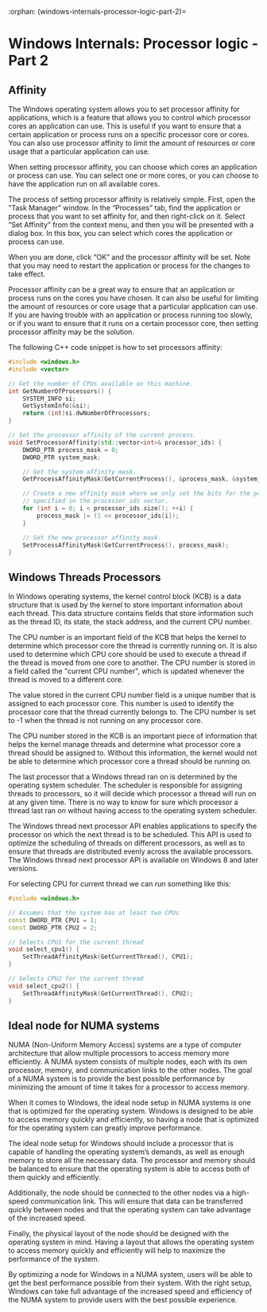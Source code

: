 :orphan:
(windows-internals-processor-logic-part-2)=

# Windows Internals: Processor logic - Part 2

## Affinity

The Windows operating system allows you to set processor affinity for applications, which is a feature that allows you to control which processor cores an application can use. This is useful if you want to ensure that a certain application or process runs on a specific processor core or cores. You can also use processor affinity to limit the amount of resources or core usage that a particular application can use.

When setting processor affinity, you can choose which cores an application or process can use. You can select one or more cores, or you can choose to have the application run on all available cores.

The process of setting processor affinity is relatively simple. First, open the “Task Manager” window. In the “Processes” tab, find the application or process that you want to set affinity for, and then right-click on it. Select “Set Affinity” from the context menu, and then you will be presented with a dialog box. In this box, you can select which cores the application or process can use.

When you are done, click “OK” and the processor affinity will be set. Note that you may need to restart the application or process for the changes to take effect.

Processor affinity can be a great way to ensure that an application or process runs on the cores you have chosen. It can also be useful for limiting the amount of resources or core usage that a particular application can use. If you are having trouble with an application or process running too slowly, or if you want to ensure that it runs on a certain processor core, then setting processor affinity may be the solution.

The following C++ code snippet is how to set processors affinity:

```cpp
#include <windows.h>
#include <vector>

// Get the number of CPUs available on this machine.
int GetNumberOfProcessors() {
    SYSTEM_INFO si;
    GetSystemInfo(&si);
    return (int)si.dwNumberOfProcessors;
}

// Set the processor affinity of the current process. 
void SetProcessorAffinity(std::vector<int>& processor_ids) {
    DWORD_PTR process_mask = 0;
    DWORD_PTR system_mask;

    // Get the system affinity mask.
    GetProcessAffinityMask(GetCurrentProcess(), &process_mask, &system_mask);

    // Create a new affinity mask where we only set the bits for the processors
    // specified in the processor_ids vector.
    for (int i = 0; i < processor_ids.size(); ++i) {
        process_mask |= (1 << processor_ids[i]);
    }

    // Set the new processor affinity mask.
    SetProcessAffinityMask(GetCurrentProcess(), process_mask);
}
```

## Windows Threads Processors

In Windows operating systems, the kernel control block (KCB) is a data structure that is used by the kernel to store important information about each thread. This data structure contains fields that store information such as the thread ID, its state, the stack address, and the current CPU number.

The CPU number is an important field of the KCB that helps the kernel to determine which processor core the thread is currently running on. It is also used to determine which CPU core should be used to execute a thread if the thread is moved from one core to another. The CPU number is stored in a field called the "current CPU number", which is updated whenever the thread is moved to a different core.

The value stored in the current CPU number field is a unique number that is assigned to each processor core. This number is used to identify the processor core that the thread currently belongs to. The CPU number is set to -1 when the thread is not running on any processor core.

The CPU number stored in the KCB is an important piece of information that helps the kernel manage threads and determine what processor core a thread should be assigned to. Without this information, the kernel would not be able to determine which processor core a thread should be running on.

The last processor that a Windows thread ran on is determined by the operating system scheduler. The scheduler is responsible for assigning threads to processors, so it will decide which processor a thread will run on at any given time. There is no way to know for sure which processor a thread last ran on without having access to the operating system scheduler.

The Windows thread next processor API enables applications to specify the processor on which the next thread is to be scheduled. This API is used to optimize the scheduling of threads on different processors, as well as to ensure that threads are distributed evenly across the available processors. The Windows thread next processor API is available on Windows 8 and later versions.

For selecting CPU for current thread we can run something like this:

```cpp
#include <windows.h>

// Assumes that the system has at least two CPUs
const DWORD_PTR CPU1 = 1;
const DWORD_PTR CPU2 = 2;

// Selects CPU1 for the current thread
void select_cpu1() {
    SetThreadAffinityMask(GetCurrentThread(), CPU1);
}

// Selects CPU2 for the current thread
void select_cpu2() {
    SetThreadAffinityMask(GetCurrentThread(), CPU2);
}
```

## Ideal node for NUMA systems


NUMA (Non-Uniform Memory Access) systems are a type of computer architecture that allow multiple processors to access memory more efficiently. A NUMA system consists of multiple nodes, each with its own processor, memory, and communication links to the other nodes. The goal of a NUMA system is to provide the best possible performance by minimizing the amount of time it takes for a processor to access memory.

When it comes to Windows, the ideal node setup in NUMA systems is one that is optimized for the operating system. Windows is designed to be able to access memory quickly and efficiently, so having a node that is optimized for the operating system can greatly improve performance. 

The ideal node setup for Windows should include a processor that is capable of handling the operating system’s demands, as well as enough memory to store all the necessary data. The processor and memory should be balanced to ensure that the operating system is able to access both of them quickly and efficiently. 

Additionally, the node should be connected to the other nodes via a high-speed communication link. This will ensure that data can be transferred quickly between nodes and that the operating system can take advantage of the increased speed. 

Finally, the physical layout of the node should be designed with the operating system in mind. Having a layout that allows the operating system to access memory quickly and efficiently will help to maximize the performance of the system. 

By optimizing a node for Windows in a NUMA system, users will be able to get the best performance possible from their system. With the right setup, Windows can take full advantage of the increased speed and efficiency of the NUMA system to provide users with the best possible experience.